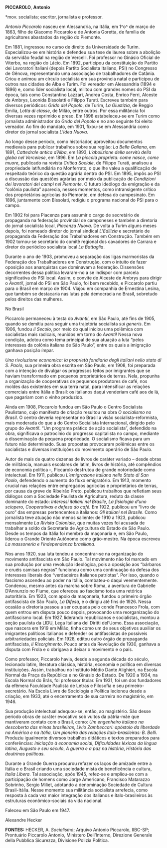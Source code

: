 **PICCAROLO**, **Antonio**

\*mov. socialista; escritor, jornalista e professor.

*Antonio Piccarolo* nasceu em Alessandria, na Itália, em 1^o^ de março
de 1863, filho de Giacomo Piccarolo e de Antonia Goretta, de família de
agricultores abastados da região do Piemonte.

Em 1881, ingressou no curso de direito da Universidade de Turim.
Especializou-se em história e defendeu sua tese de láurea sobre a
abolição da servidão feudal na região de Vercelli. Foi professor no
Ginásio Oficial de Viterbo, na região do Lácio. Em 1892, participou da
constituição do Partito dei Lavoratori Italiani (depois Partito
Socialista Italiano, PSI) no Congresso de Gênova, representando uma
associação de trabalhadores de Catânia. Criou e animou um círculo
socialista em sua província natal e participou de outros nas cidades de
Alba e Turim. Foi vereador em Alessandria (1894 e 1896) e, como líder
socialista local, militou com grandes nomes do PSI da época, tais como
Constantino Lazzari, Andrea Costa, Enrico Ferri, Alceste de Ambrys,
Leonida Bissolatti e Filippo Turati. Escreveu também para diversos
periódicos: *Grido del Popolo*, de Turim, *La Giustizia*, de Reggio
Emilia, *Lotta di classe*, de Milão, entre outros. Por essa militância
foi diversas vezes reprimido e preso. Em 1898 estabeleceu-se em Turim
como jornalista administrador do *Grido del Popolo* e no ano seguinte
foi eleito vereador. Ao fim do mandato, em 1901, fixou-se em Alessandria
como diretor do jornal socialista *L’Idea Nuova.*

Ao longo desse período, como historiador, aproveitou documentos
medievais para publicar trabalhos sobre sua região: *La Bella Galiana*,
em 1891, *Cattedrale antica d’Alba*, em 1893, *L’abolizione della
servitù della gleba nel Vercelese*, em 1896. Em *La piccola proprieta:
come nasce, come muore*, publicado na revista *Critica Sociale*, de
Filippo Turati, analisou a propriedade latifundiária no Monferrato, o
que lhe valeu a qualificação de respeitado teórico da questão agrária
dentro do PSI. Em 1895, impôs ao PSI a discussão das questões agrárias
por meio da publicação de *Condizioni dei lavoratori dei campi nel
Piemonte*. O futuro ideólogo da emigração e da “colônia paulista”
aparecia, nesses momentos, como intransigente crítico dos proprietários
agrícolas do Piemonte, em defesa do campesinato. Em 1896, juntamente com
Bissolati, redigiu o programa nacional do PSI para o campo.

Em 1902 foi para Piacenza para assumir o cargo de secretário de
propaganda na federação provincial de camponeses e também a diretoria do
jornal socialista local, *Piacenza Nuova*. De volta a Turim alguns meses
depois, foi nomeado diretor do jornal sindical *L’Edilizia* e secretário
de propaganda da Federação dos Trabalhadores em Construção. Também em
1902 tornou-se secretário do comitê regional dos cavadores de Carrara e
diretor do periódico socialista local *La Battaglia*.

Durante o ano de 1903, promoveu a separação das ligas marmoristas da
Federação dos Trabalhadores em Construção, com o intuito de fazer
oposição aos anarquistas que dominavam a federação. Dissensões
decorrentes dessa política levaram-no a se indispor com parcela
significativa do PSI local. Assim, o convite de Alceste de Ambrys para
dirigir o *Avanti!*, jornal do PSI em São Paulo, foi bem recebido, e
Piccarolo partiu para o Brasil em março de 1904. Viajou em companhia de
Ernestina Lesina, que também se destacaria nas lutas pela democracia no
Brasil, sobretudo pelos direitos das mulheres.

No Brasil

Piccarolo permaneceu à testa do *Avanti!*, em São Paulo, até fins de
1905, quando se demitiu para seguir uma trajetória socialista *sui
generis*. Em 1906, fundou *Il Secolo*, por meio do qual iniciou uma
polêmica com socialistas mais radicais, reunidos em torno do *Avanti!*
Nessa nova condição, adotou como tema principal de sua atuação a luta
“pelos interesses da colônia italiana de São Paulo”, entre os quais a
imigração ganhava posição ímpar.

*Una rivoluzione economica: la proprietà fondiaria degli italiani nello
stato di S. Paolo*, sua primeira obra escrita em São Paulo, em 1908, foi
preparada com a intenção de divulgar os progressos feitos por imigrantes
que se haviam transformado em pequenos proprietários de terras. Nela,
propunha a organização de cooperativas de pequenos produtores de café,
nos moldes das existentes em sua terra natal, para intensificar as
relações comerciais entre Itália e Brasil: os italianos daqui venderiam
café aos de lá, que pagariam com o vinho produzido.

Ainda em 1908, Piccarolo fundou em São Paulo o Centro Socialista
Paulistano, cujo manifesto de criação resultou na obra *O socialismo no
Brasil*. O centro deveria representar no Brasil a visão
socialista-reformista, mais moderada do que a do Centro Socialista
Internacional, dirigido pelo grupo do *Avanti!*. “Um programa prático de
ação socialista”, defendido na obra, significava o patrocínio do
progresso capitalista no campo, mediante a disseminação da pequena
propriedade. O socialismo ficava para um futuro não determinado. Suas
propostas provocaram polêmicas entre os socialistas e diversas
instituições do movimento operário de São Paulo.

Autor de mais de quatro dezenas de livros de caráter variado – desde
obras de militância, manuais escolares de latim, livros de história, até
compêndios de economia política –, Piccarolo desfrutou de grande
notoriedade como intelectual. Em 1911, publicou *L’emigrazione italiana
nello Stato di San Paolo*, defendendo o aumento do fluxo emigratório. Em
1913, momento crucial nas relações entre empregados agrícolas e
proprietários de terras, por causa da greve de Ribeirão Preto, publicou
trabalhos que refletiam seus diálogos com a Sociedade Paulista de
Agricultura, reduto da classe dominante do estado: *Interessi italiani
nel Brasile,* *La fisiologia d’uno sciopero,* *Cooperativas e defesa do
café.* Em 1922, publicou um “livro de ouro” das empresas pertencentes a
italianos: *Gli italiani nel Brasile*. Como jornalista teve atuação não
menos saliente: de 1910 a 1923, publicou mensalmente *La Rivista
Coloniale*, que muitas vezes foi acusada de trabalhar a soldo da
Secretaria de Agricultura do Estado de São Paulo. Desde os tempos da
Itália foi membro da maçonaria e, em São Paulo, liderou o Grande Oriente
Autônomo como grão-mestre. Na época escreveu *La massoneria e
l’independenza brasiliana*.

Nos anos 1920, sua luta tendeu a concentrar-se na organização do
movimento antifascista em São Paulo. Tal movimento não foi marcado em
sua produção por uma revolução ideológica, pois a oposição aos “bárbaros
e cruéis camisas negras” funcionou como uma continuação da defesa dos
interesses liberais dos “verdadeiros italianos patriotas”. Por isso,
quando o fascismo ascendeu ao poder na Itália, combateu-o daqui
veementemente. Condenou, mesmo antes da marcha sobre Roma, a aventura de
Gabrielle D’Annunzio no Fiume, que ofereceu ao fascismo toda uma
retórica autoritária. Em 1923, com apoio da maçonaria, fundou o primeiro
órgão antifascista de São Paulo, *La Difesa*, e o dirigiu até fins de
1926. Nessa ocasião a diretoria passou a ser ocupada pelo conde
Francesco Frola, com quem entrou em disputa pouco depois, provocando uma
reorganização do antifascismo local. Em 1927, liderando republicanos e
socialistas, montou a seção paulista da LIDU, Lega Italiana dei Diritti
del’Uomo. Essa associação, que nascera em 1919 em Milão, tinha como um
de seus objetivos auxiliar os imigrantes políticos italianos e defender
os antifascistas de possíveis arbitrariedades policiais. Em 1928, editou
outro órgão de propaganda antifascista, *Il Risorgimento*. Pouco antes
da Revolução de 1930, ganhava a disputa com Frola e o obrigava a deixar
o movimento e o país.

Como professor, Piccarolo havia, desde a segunda década do século,
lecionado latim, literatura clássica, história, economia e política em
diversas instituições. Assim, trabalhou no Instituto Médio Dante
Alighieri, na Escola Normal da Praça da República e no Ginásio do
Estado. De 1920 a 1934, na Escola Normal do Brás, foi professor titular.
Em 1931, foi um dos fundadores da efêmera Faculdade Paulista de Letras e
Filosofia e seu primeiro-secretário. Na Escola Livre de Sociologia e
Política lecionou desde a criação, em 1933, até o encerramento de sua
carreira no magistério, em 1946.

Sua produção intelectual adequou-se, então, ao magistério. São desse
período obras de caráter evocativo sob vultos da pátria-mãe que
mantiveram contato com o Brasil, como: *Um engenheiro italiano na
descoberta das minas brasileiras*, *Livio Zambeccari: apóstolo da
liberdade na América e na Itália*, *Um pioneiro das relações
ítalo-brasileiras: B. Belli*. Produziu igualmente diversos trabalhos
didáticos e textos preparados para conferências: *Iniciação à economia
social*, *Dificuldades léxicas da língua latina*, *Augusto e seu
século*, *A guerra e a paz na história*, *História das doutrinas
políticas*.

Durante a Grande Guerra procurou refazer os laços de amizade entre a
Itália e o Brasil criando uma sociedade mista de beneficência e cultura,
*Italia Libera*. Tal associação, após 1945, refez-se e ampliou-se com a
participação de homens como Jorge Americano, Francisco Matarazzo
Sobrinho, Sergio Miliet, adotando a denominação Sociedade de Cultura
Brasil-Itália. Nesse momento sua militância socialista arrefecia, como
resposta à cada vez maior integração dos italianos e ítalo-brasileiros
às estruturas econômico-sociais da vida nacional.

Faleceu em São Paulo em 1947.

Alexandre Hecker

**FONTES:** HECKER, A. *Socialismo*; Arquivo Antonio Piccarolo, IIBC-SP;
Prontuário Piccarolo Antonio, Ministero Dell’Interno, Direzione Generale
della Pubblica Sicurezza, Divisione Polizia Politica.
